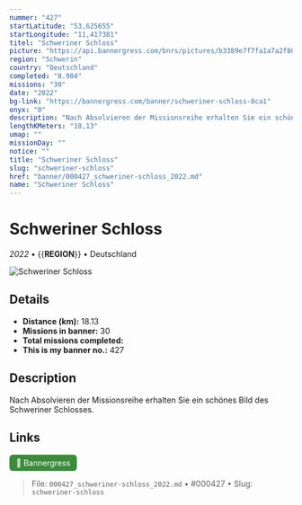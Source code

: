 ```yaml
---
nummer: "427"
startLatitude: "53,625655"
startLongitude: "11,417381"
titel: "Schweriner Schloss"
picture: "https://api.bannergress.com/bnrs/pictures/b3389e7f7fa1a7a2f80564f59b4641a0"
region: "Schwerin"
country: "Deutschland"
completed: "8.904"
missions: "30"
date: "2022"
bg-link: "https://bannergress.com/banner/schweriner-schloss-8ca1"
onyx: "0"
description: "Nach Absolvieren der Missionsreihe erhalten Sie ein schönes Bild des Schweriner Schlosses."
lengthKMeters: "18,13"
umap: ""
missionDay: ""
notice: ""
title: "Schweriner Schloss"
slug: "schweriner-schloss"
href: "banner/000427_schweriner-schloss_2022.md"
name: "Schweriner Schloss"
---
```

# Schweriner Schloss

*2022* • {{__REGION__}} • Deutschland

![Schweriner Schloss](https://api.bannergress.com/bnrs/pictures/b3389e7f7fa1a7a2f80564f59b4641a0)



## Details
- **Distance (km):** 18.13
- **Missions in banner:** 30
- **Total missions completed:** 
- **This is my banner no.:** 427



## Description
Nach Absolvieren der Missionsreihe erhalten Sie ein schönes Bild des Schweriner Schlosses.



## Links
<a href="https://bannergress.com/banner/schweriner-schloss-8ca1" target="_blank" style="display:inline-block;margin-right:8px;padding:6px 12px;background:#3c8b3c;color:#fff;text-decoration:none;border-radius:6px;">🔗 Bannergress</a>



> File: `000427_schweriner-schloss_2022.md` • #000427 • Slug: `schweriner-schloss`
